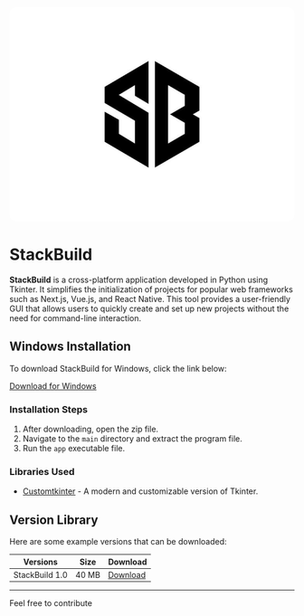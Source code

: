 <div align="center">
    <img alt="stackbuild" src="SB.jpeg" height="280px" style="border-radius: 10px; max-width: 100%; height: auto;">
</div>

# StackBuild

**StackBuild** is a cross-platform application developed in Python using Tkinter. It simplifies the initialization of projects for popular web frameworks such as Next.js, Vue.js, and React Native. This tool provides a user-friendly GUI that allows users to quickly create and set up new projects without the need for command-line interaction.

## Windows Installation

To download StackBuild for Windows, click the link below:

[Download for Windows](https://github.com/avin-madhu/stackbuild/archive/refs/tags/prototype.zip)

### Installation Steps
1. After downloading, open the zip file.
2. Navigate to the `main` directory and extract the program file.
3. Run the `app` executable file.

### Libraries Used
- [Customtkinter](https://github.com/TomSchimansky/CustomTkinter) - A modern and customizable version of Tkinter.

## Version Library

Here are some example versions that can be downloaded:

| Versions           | Size   | Download                       |
| ------------------ | ---    | ------------------------------ |
| StackBuild 1.0     | 40 MB  | [Download](https://github.com/avin-madhu/stackbuild/archive/refs/tags/prototype.zip) |


---
Feel free to contribute
